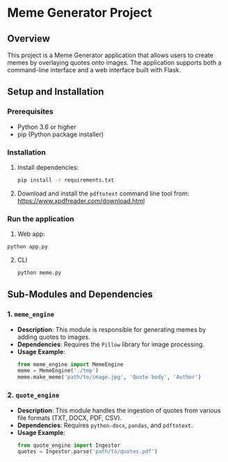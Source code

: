 # Meme Generator Project

## Overview
This project is a Meme Generator application that allows users to create memes by overlaying quotes onto images. The application supports both a command-line interface and a web interface built with Flask.

## Setup and Installation

### Prerequisites
- Python 3.6 or higher
- pip (Python package installer)

### Installation
1. Install dependencies:
   ```bash
   pip install -r requirements.txt

2. Download and install the `pdftotext` command line tool from: https://www.xpdfreader.com/download.html

### Run the application
1. Web app:
  ```bash
  python app.py
  ```

2. CLI
   ```bash
   python meme.py
   ```

## Sub-Modules and Dependencies
### 1. `meme_engine`
- **Description**: This module is responsible for generating memes by adding quotes to images.
- **Dependencies**: Requires the `Pillow` library for image processing.
- **Usage Example**:
  ```python
  from meme_engine import MemeEngine
  meme = MemeEngine('./tmp')
  meme.make_meme('path/to/image.jpg', 'Quote body', 'Author')

### 2. `quote_engine`
- **Description**: This module handles the ingestion of quotes from various file formats (TXT, DOCX, PDF, CSV).
- **Dependencies**: Requires `python-docx`, `pandas`, and `pdftotext`.
- **Usage Example**:
  ```python
  from quote_engine import Ingestor
  quotes = Ingestor.parse('path/to/quotes.pdf')
